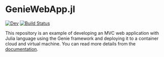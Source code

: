 # GenieWebApp.jl
<!-- [![Stable](https://img.shields.io/badge/docs-stable-blue.svg)](https://jaantollander.github.io/GenieWebApp.jl/stable) -->
[![Dev](https://img.shields.io/badge/docs-dev-blue.svg)](https://jaantollander.github.io/GenieWebApp.jl/dev)
[![Build Status](https://github.com/jaantollander/GenieWebApp.jl/workflows/CI/badge.svg)](https://github.com/jaantollander/GenieWebApp.jl/actions)

This repository is an example of developing an MVC web application with Julia language using the Genie framework and deploying it to a container cloud and virtual machine. You can read more details from the [documentation](https://jaantollander.github.io/GenieWebApp.jl/dev).
